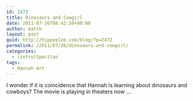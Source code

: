 ```yaml
---
id: 2472
title: Dinosaurs and Cowgirl
date: 2011-07-26T08:42:50+00:00
author: matth
layout: post
guid: http://hippeelee.com/blog/?p=2472
permalink: /2011/07/26/dinosaurs-and-cowgirl/
categories:
  - (intro)Spection
tags:
  - Hannah Art
---
```

I wonder if it is coincidence that Hannah is learning about dinosaurs and cowboys? The movie is playing in theaters now &#8230;